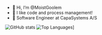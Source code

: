 - 👋 Hi, I’m @MoistGoolem
- 👀 I like code and process management!
- 🌱 Software Engineer at CapaSystems A/S

![GitHub stats](https://github-readme-stats.vercel.app/api?username=MoistGoolem&show_icons=true&theme=radical)
![Top Languages](https://github-readme-stats.vercel.app/api/top-langs/?username=MoistGoolem)]


